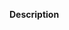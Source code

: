 <!--
Thanks for contributing to the freeCodeCamp Guide! Before you open your pull request (PR), please make sure to do the following:

- Avoid a duplicate PR: search through the open pull requests to check that there is not a PR already open that writes the same article or makes similar changes
- Your changes pass the Travis CI build: any new folder you create in "src/pages" must have an index.md. All articles must have the following as the first three lines in the file:

---
title: Title of the article that shows up in the site's menu
---

- If you edit a stub article, your changes are substantial enough to justify removing the stub text ("This article is a stub..." part). We can't accept PRs that only add links to the "More Information" section - a repository script will automatically delete any changes (and revert it to the stub template) if the stub language is still in that file
- Your PR has a descriptive name (NOT: Update index.md): for example, if you create a "Variables" article inside the "Python" directory, the pull request title should be "Python: add Variables article". Other examples are "Git: edit Git Commit article" or "PHP: create PHP section and add Data Structures article"
- Add a short description below describing your changes
This is awesome!
-->

**Description**

